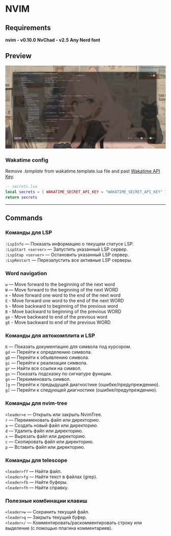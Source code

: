 # NVIM

## Requirements

**nvim - v0.10.0**
**NvChad - v2.5**
**Any Nerd font**

## Preview
<img src="./img/nvim1.png">


### Wakatime config

Remove *.template* from wakatime.template.lua file and past [Wakatime API Key](https://wakatime.com/api-key).   

```lua
-- secrets.lua
local secrets = { WAKATIME_SECRET_API_KEY = "WAKATIME_SECRET_API_KEY" }
return secrets
```

---

## Commands

### Команды для LSP
`:LspInfo` — Показать информацию о текущем статусе LSP.  
`:LspStart <server>` — Запустить указанный LSP сервер.  
`:LspStop <server>` — Остановить указанный LSP сервер.  
`:LspRestart` — Перезапустить все активные LSP серверы.  


### Word navigation

`w` — Move forward to the beginning of the next word   
`W` — Move forward to the beginning of the next WORD   
`e` - Move forward one word to the end of the next word   
`E` - Move forward one word to the end of the next WORD   
`b` - Move backward to beginning of the previous word   
`B` - Move backward to beginning of the previous WORD   
`ge` - Move backward to end of the previous word   
`gE` - Move backward to end of the previous WORD   

### Команды для автокомплита и LSP

`K` — Показать документацию для символа под курсором.  
`gd` — Перейти к определению символа.  
`gD` — Перейти к объявлению символа.  
`gi` — Перейти к реализации символа.  
`gr` — Найти все ссылки на символ.  
`gs` — Показать подсказку по сигнатуре функции.  
`gn` — Переименовать символ.  
`[g` — Перейти к предыдущей диагностике (ошибке/предупреждению).  
`g]` — Перейти к следующей диагностике (ошибке/предупреждению).  

### Команды для nvim-tree

`<leader>e` — Открыть или закрыть NvimTree.  
`r` — Переименовать файл или директорию.  
`a` — Создать новый файл или директорию.  
`d` — Удалить файл или директорию.  
`x` — Вырезать файл или директорию.  
`c` — Скопировать файл или директорию.  
`p` — Вставить файл или директорию.  

### Команды для telescope

`<leader>ff` — Найти файл.  
`<leader>fg` — Найти текст в файлах (grep).  
`<leader>fb` — Найти буферы.  
`<leader>fh` — Найти справку.  

<!-- ### Команды для работы с typescript-tools.nvim

`:TSToolsRenameFile` — Переименовать или переместить файл с автоматическим обновлением путей импортов.   
`:TSToolsOrganizeImports` — Организовать импорты в текущем файле.   
`:TSToolsAddMissingImports` — Добавить отсутствующие импорты в текущем файле.   
`:TSToolsRemoveUnused` — Удалить неиспользуемые переменные и импорты.    -->

<!-- ### Команды для rust-tools.nvim

`:RustRunnables` — Показать список возможных запусков кода.  
`:RustExpandMacro` — Развернуть макрос под курсором.  
`:RustHoverActions` — Показать доступные действия под курсором.   
`:RustOpenCargo` — Открыть файл Cargo.toml.    -->

### Полезные комбинации клавиш   

`<leader>w` — Сохранить текущий файл.  
`<leader>q` — Закрыть текущий буфер.  
`<leader>/` — Комментировать/раскомментировать строку или выделение (с помощью плагина комментариев).   